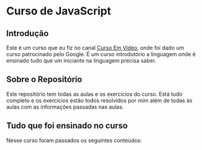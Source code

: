 # Curso de JavaScript
## Introdução

Este é um curso que eu fiz no canal [Curso Em Vídeo](https://youtube.com/cursoemvideo), onde foi dado um curso patrocinado pelo Google. É um curso introdutório a linguagem onde é ensinado tudo que um iniciante na linguagem precisa saber.

## Sobre o Repositório

Este repositório tem todas as aulas e os exercícios do curso. Está tudo completo e os exercícios estão todos resolvidos por mim além de todas às aulas com as informações passadas nas aulas.

## Tudo que foi ensinado no curso

Nesse curso foram passados os seguintes conteúdos:

